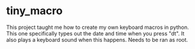 # tiny_macro

This project taught me how to create my own keyboard macros in python. This one specifically types out the date and time when you press "dt". It also plays a keyboard sound when this happens. Needs to be ran as root.
